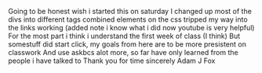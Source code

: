 Going to be honest wish i started this on saturday
I changed up most of the divs into different tags
combined elements on the css
tripped my way into the links working (added note i know what i did now youtube is very helpful)
For the most part i think i understand the first week of class (I think)
But somestuff did start click, my goals from here are to be more presistent on classwork
And use askbcs alot more, so far have only learned from the people i have talked to
Thank you for time
sincerely Adam J Fox